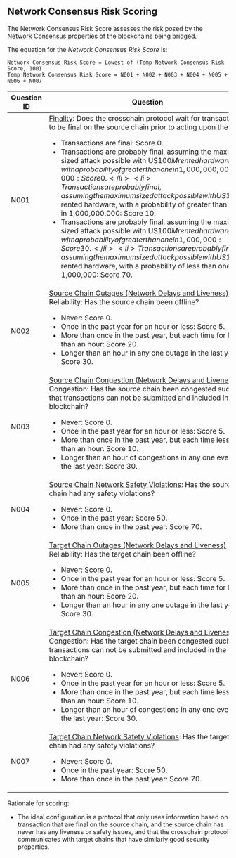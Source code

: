 ## Network Consensus Risk Scoring
The Network Consensus Risk Score assesses the risk posed by the [Network Consensus](../20categories/10network/network.md#network-consensus-risk) properties of the blockchains being bridged.

The equation for the *Network Consensus Risk Score* is:

```
Network Consensus Risk Score = Lowest of (Temp Network Consensus Risk Score, 100)
Temp Network Consensus Risk Score = N001 + N002 + N003 + N004 + N005 + N006 + N007
```


|Question ID  | Question                     |
|-------------|------------------------------|
| N001        | [Finality](../20categories/10network/network.md#transaction-finality): Does the crosschain protocol wait for transactions to be final on the source chain prior to acting upon them? <ul><li> Transactions are final: Score 0. </li><li>Transactions are probably final, assuming the maximum sized attack possible with US$100M rented hardware, with a probability of greater than one in 1,000,000,000,000: Score 0.</li><li>Transactions are probably final, assuming the maximum sized attack possible with US$100M rented hardware, with a probability of greater than one in 1,000,000,000: Score 10. </li><li>Transactions are probably final, assuming the maximum sized attack possible with US$100M rented hardware, with a probability of greater than one in 1,000,000: Score 30.</li><li>Transactions are probably final, assuming the maximum sized attack possible with US$100M rented hardware, with a probability of less than one in 1,000,000: Score 70.</li></ul> |
| N002        | [Source Chain Outages (Network Delays and Liveness)](../20categories/10network/network.md#network-delays-and-liveness-failures) Reliability: Has the source chain been offline? <ul><li>Never: Score 0.</li><li>Once in the past year for an hour or less: Score 5.</li><li>More than once in the past year, but each time for less than an hour: Score 20.</li><li>Longer than an hour in any one outage in the last year: Score 30.</li></ul> |
| N003        | [Source Chain Congestion (Network Delays and Liveness)](../20categories/10network/network.md#network-delays-and-liveness-failures) Congestion: Has the source chain been congested such that transactions can not be submitted and included in the blockchain? <ul><li>Never: Score 0.</li><li>Once in the past year for an hour or less: Score 5.</li><li>More than once in the past year, but each time less than an hour: Score 10.</li><li>Longer than an hour of congestions in any one event in the last year: Score 30.</li></ul>
| N004        | [Source Chain Network Safety Violations](../20categories/10network/network.md#network-safety-violations): Has the source chain had any safety violations? <ul><li>Never: Score 0.</li><li>Once in the past year: Score 50.</li><li>More than once in the past year: Score 70.</li></ul> |
| N005        | [Target Chain Outages (Network Delays and Liveness)](../20categories/10network/network.md#network-delays-and-liveness-failures) Reliability: Has the target chain been offline? <ul><li>Never: Score 0.</li><li>Once in the past year for an hour or less: Score 5.</li><li>More than once in the past year, but each time for less than an hour: Score 20.</li><li>Longer than an hour in any one outage in the last year: Score 30.</li></ul> |
| N006        | [Target Chain Congestion (Network Delays and Liveness)](../20categories/10network/network.md#network-delays-and-liveness-failures) Congestion: Has the target chain been congested such that transactions can not be submitted and included in the blockchain? <ul><li>Never: Score 0.</li><li>Once in the past year for an hour or less: Score 5.</li><li>More than once in the past year, but each time less than an hour: Score 10.</li><li>Longer than an hour of congestions in any one event in the last year: Score 30.</li></ul>
| N007        | [Target Chain Network Safety Violations](../20categories/10network/network.md#network-safety-violations): Has the target chain had any safety violations? <ul><li>Never: Score 0.</li><li>Once in the past year: Score 50.</li><li>More than once in the past year: Score 70.</li></ul> |



Rationale for scoring:

* The ideal configuration is a protocol that only uses information based on transaction that are final on the source chain, and the source chain has never has any liveness or safety issues, and that the crosschain protocol communicates with target chains that have similarly good security properties.


